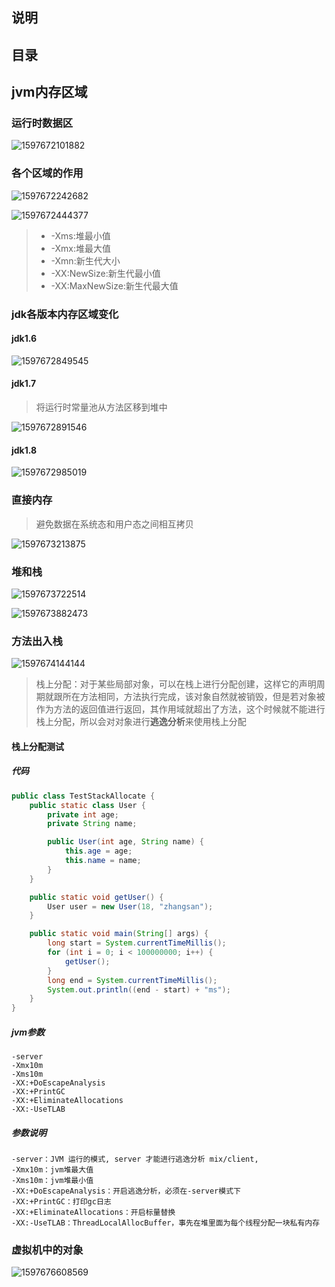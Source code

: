 ## 说明

## 目录

## jvm内存区域

### 运行时数据区

![1597672101882](images/1597672101882.png)

### 各个区域的作用

![1597672242682](images/1597672242682.png)

![1597672444377](images/1597672444377.png)

> - -Xms:堆最小值
> - -Xmx:堆最大值
> - -Xmn:新生代大小
> - -XX:NewSize:新生代最小值
> - -XX:MaxNewSize:新生代最大值

### jdk各版本内存区域变化

#### jdk1.6

![1597672849545](images/1597672849545.png)

#### jdk1.7

> 将运行时常量池从方法区移到堆中

![1597672891546](images/1597672891546.png)

#### jdk1.8

![1597672985019](images/1597672985019.png)

### 直接内存

> 避免数据在系统态和用户态之间相互拷贝

![1597673213875](images/1597673213875.png)

### 堆和栈

![1597673722514](images/1597673722514.png)

![1597673882473](images/1597673882473.png)

### 方法出入栈

![1597674144144](images/1597674144144.png)

> 栈上分配：对于某些局部对象，可以在栈上进行分配创建，这样它的声明周期就跟所在方法相同，方法执行完成，该对象自然就被销毁，但是若对象被作为方法的返回值进行返回，其作用域就超出了方法，这个时候就不能进行栈上分配，所以会对对象进行**逃逸分析**来使用栈上分配

#### 栈上分配测试

##### 代码

```java
public class TestStackAllocate {
    public static class User {
        private int age;
        private String name;

        public User(int age, String name) {
            this.age = age;
            this.name = name;
        }
    }

    public static void getUser() {
        User user = new User(18, "zhangsan");
    }

    public static void main(String[] args) {
        long start = System.currentTimeMillis();
        for (int i = 0; i < 100000000; i++) {
            getUser();
        }
        long end = System.currentTimeMillis();
        System.out.println((end - start) + "ms");
    }
}
```

##### jvm参数

```
-server
-Xmx10m
-Xms10m
-XX:+DoEscapeAnalysis
-XX:+PrintGC
-XX:+EliminateAllocations
-XX:-UseTLAB
```

##### 参数说明

```
-server：JVM 运行的模式, server 才能进行逃逸分析 mix/client,
-Xmx10m：jvm堆最大值
-Xms10m：jvm堆最小值
-XX:+DoEscapeAnalysis：开启逃逸分析，必须在-server模式下
-XX:+PrintGC：打印gc日志
-XX:+EliminateAllocations：开启标量替换
-XX:-UseTLAB：ThreadLocalAllocBuffer，事先在堆里面为每个线程分配一块私有内存
```

### 虚拟机中的对象

![1597676608569](images/1597676608569.png)